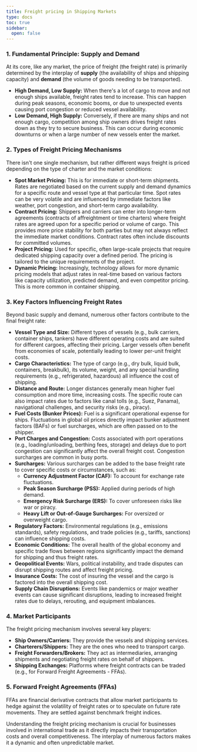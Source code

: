 ```yaml
---
title: Freight pricing in Shipping Markets
type: docs
toc: true
sidebar:
  open: false
--- 
```


### 1. Fundamental Principle: Supply and Demand

At its core, like any market, the price of freight (the freight rate) is primarily determined by the interplay of **supply** (the availability of ships and shipping capacity) and **demand** (the volume of goods needing to be transported).

* **High Demand, Low Supply:** When there's a lot of cargo to move and not enough ships available, freight rates tend to increase. This can happen during peak seasons, economic booms, or due to unexpected events causing port congestion or reduced vessel availability.
* **Low Demand, High Supply:** Conversely, if there are many ships and not enough cargo, competition among ship owners drives freight rates down as they try to secure business. This can occur during economic downturns or when a large number of new vessels enter the market.

### 2. Types of Freight Pricing Mechanisms

There isn't one single mechanism, but rather different ways freight is priced depending on the type of charter and the market conditions:

* **Spot Market Pricing:** This is for immediate or short-term shipments. Rates are negotiated based on the current supply and demand dynamics for a specific route and vessel type at that particular time. Spot rates can be very volatile and are influenced by immediate factors like weather, port congestion, and short-term cargo availability.
* **Contract Pricing:** Shippers and carriers can enter into longer-term agreements (contracts of affreightment or time charters) where freight rates are agreed upon for a specific period or volume of cargo. This provides more price stability for both parties but may not always reflect the immediate market conditions. Contract rates often include discounts for committed volumes.
* **Project Pricing:** Used for specific, often large-scale projects that require dedicated shipping capacity over a defined period. The pricing is tailored to the unique requirements of the project.
* **Dynamic Pricing:** Increasingly, technology allows for more dynamic pricing models that adjust rates in real-time based on various factors like capacity utilization, predicted demand, and even competitor pricing. This is more common in container shipping.

### 3. Key Factors Influencing Freight Rates

Beyond basic supply and demand, numerous other factors contribute to the final freight rate:

* **Vessel Type and Size:** Different types of vessels (e.g., bulk carriers, container ships, tankers) have different operating costs and are suited for different cargoes, affecting their pricing. Larger vessels often benefit from economies of scale, potentially leading to lower per-unit freight costs.
* **Cargo Characteristics:** The type of cargo (e.g., dry bulk, liquid bulk, containers, breakbulk), its volume, weight, and any special handling requirements (e.g., refrigerated, hazardous) all influence the cost of shipping.
* **Distance and Route:** Longer distances generally mean higher fuel consumption and more time, increasing costs. The specific route can also impact rates due to factors like canal tolls (e.g., Suez, Panama), navigational challenges, and security risks (e.g., piracy).
* **Fuel Costs (Bunker Prices):** Fuel is a significant operational expense for ships. Fluctuations in global oil prices directly impact bunker adjustment factors (BAFs) or fuel surcharges, which are often passed on to the shipper.
* **Port Charges and Congestion:** Costs associated with port operations (e.g., loading/unloading, berthing fees, storage) and delays due to port congestion can significantly affect the overall freight cost. Congestion surcharges are common in busy ports.
* **Surcharges:** Various surcharges can be added to the base freight rate to cover specific costs or circumstances, such as:
    * **Currency Adjustment Factor (CAF):** To account for exchange rate fluctuations.
    * **Peak Season Surcharge (PSS):** Applied during periods of high demand.
    * **Emergency Risk Surcharge (ERS):** To cover unforeseen risks like war or piracy.
    * **Heavy Lift or Out-of-Gauge Surcharges:** For oversized or overweight cargo.
* **Regulatory Factors:** Environmental regulations (e.g., emissions standards), safety regulations, and trade policies (e.g., tariffs, sanctions) can influence shipping costs.
* **Economic Conditions:** The overall health of the global economy and specific trade flows between regions significantly impact the demand for shipping and thus freight rates.
* **Geopolitical Events:** Wars, political instability, and trade disputes can disrupt shipping routes and affect freight pricing.
* **Insurance Costs:** The cost of insuring the vessel and the cargo is factored into the overall shipping cost.
* **Supply Chain Disruptions:** Events like pandemics or major weather events can cause significant disruptions, leading to increased freight rates due to delays, rerouting, and equipment imbalances.

### 4. Market Participants

The freight pricing mechanism involves several key players:

* **Ship Owners/Carriers:** They provide the vessels and shipping services.
* **Charterers/Shippers:** They are the ones who need to transport cargo.
* **Freight Forwarders/Brokers:** They act as intermediaries, arranging shipments and negotiating freight rates on behalf of shippers.
* **Shipping Exchanges:** Platforms where freight contracts can be traded (e.g., for Forward Freight Agreements - FFAs).

### 5. Forward Freight Agreements (FFAs)

FFAs are financial derivative contracts that allow market participants to hedge against the volatility of freight rates or to speculate on future rate movements. They are settled against benchmark freight indices.

Understanding the freight pricing mechanism is crucial for businesses involved in international trade as it directly impacts their transportation costs and overall competitiveness. The interplay of numerous factors makes it a dynamic and often unpredictable market.


